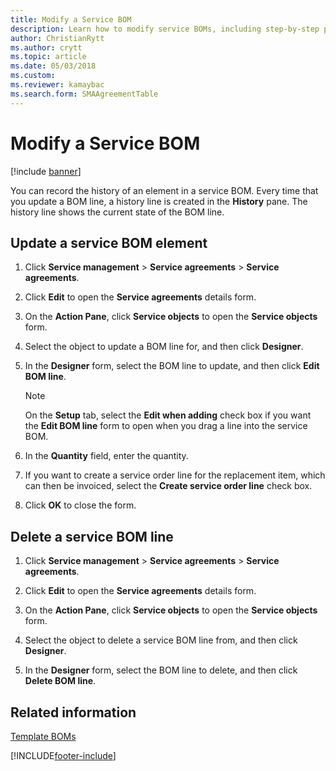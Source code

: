 ```yaml
---
title: Modify a Service BOM 
description: Learn how to modify service BOMs, including step-by-step processes for updating service BOM elements and deleting service BOM lines.
author: ChristianRytt
ms.author: crytt
ms.topic: article
ms.date: 05/03/2018
ms.custom:
ms.reviewer: kamaybac
ms.search.form: SMAAgreementTable
---
```



# Modify a Service BOM 

[!include [banner](../includes/banner.md)]


You can record the history of an element in a service BOM. Every time that you update a BOM line, a history line is created in the **History** pane. The history line shows the current state of the BOM line.

## Update a service BOM element

1.  Click **Service management** \> **Service agreements** \> **Service agreements**.

2.  Click **Edit** to open the **Service agreements** details form.

3.  On the **Action Pane**, click **Service objects** to open the **Service objects** form.

4.  Select the object to update a BOM line for, and then click **Designer**.

5.  In the **Designer** form, select the BOM line to update, and then click **Edit BOM line**.
    
    > [!NOTE]
    > <P>On the <STRONG>Setup</STRONG> tab, select the <STRONG>Edit when adding</STRONG> check box if you want the <STRONG>Edit BOM line</STRONG> form to open when you drag a line into the service BOM.</P>

6.  In the **Quantity** field, enter the quantity.

7.  If you want to create a service order line for the replacement item, which can then be invoiced, select the **Create service order line** check box.

8.  Click **OK** to close the form.

## Delete a service BOM line

1.  Click **Service management** \> **Service agreements** \> **Service agreements**.

2.  Click **Edit** to open the **Service agreements** details form.

3.  On the **Action Pane**, click **Service objects** to open the **Service objects** form.

4.  Select the object to delete a service BOM line from, and then click **Designer**.

5.  In the **Designer** form, select the BOM line to delete, and then click **Delete BOM line**.

## Related information

[Template BOMs](template-boms.md)

  




[!INCLUDE[footer-include](../../includes/footer-banner.md)]